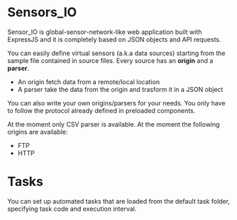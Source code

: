 # Sensors_IO

Sensor_IO is global-sensor-network-like web application built with ExpressJS and it
is completely based on JSON objects and API requests.

You can easily define virtual sensors (a.k.a data sources) starting from the sample file contained in source files. 
Every source has an <strong>origin</strong> and a <strong>parser</strong>.
<ul>
    <li>An origin fetch data from a remote/local location</li>
    <li>A parser take the data from the origin and trasform it in a JSON object</li>
</ul>

You can also write your own origins/parsers for your needs. You only have to follow the protocol already defined in preloaded components.

At the moment only CSV parser is available.
At the moment the following origins are available:
<ul>
    <li>FTP</li>
    <li>HTTP</li>
</ul>


# Tasks
You can set up automated tasks that are loaded from the default task folder, specifying task code and execution interval.

